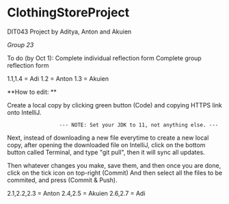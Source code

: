# ClothingStoreProject

DIT043 Project by Aditya, Anton and Akuien

_Group 23_

To do (by Oct 1):
Complete individual reflection form
Complete group reflection form 

1.1,1.4 = Adi
1.2 = Anton
1.3 = Akuien

**How to edit: **

Create a local copy by clicking green button (Code) and copying HTTPS link onto IntelliJ.                      
                     
                     --- NOTE: Set your JDK to 11, not anything else. ---
                     
Next, instead of downloading a new file everytime to create a new local copy, after opening the downloaded file on IntelliJ, click on
the bottom button called Terminal, and type "git pull", then it will sync all updates. 

Then whatever changes you make, save them, and then once you are done, click on the tick icon on top-right (Commit)
And then select all the files to be commited, and press (Commit & Push).

2.1,2.2,2.3 = Anton
2.4,2.5 = Akuien
2.6,2.7 = Adi

